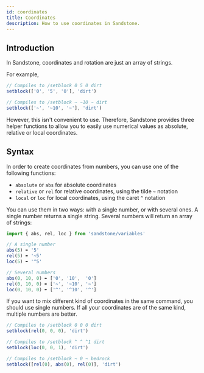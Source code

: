 ```yaml
---
id: coordinates
title: Coordinates
description: How to use coordinates in Sandstone.
---
```


## Introduction

In Sandstone, coordinates and rotation are just an array of strings.

For example,
```ts
// Compiles to /setblock 0 5 0 dirt
setblock(['0', '5', '0'], 'dirt')

// Compiles to /setblock ~ ~10 ~ dirt
setblock(['~', '~10', '~'], 'dirt')
```

However, this isn't convenient to use. Therefore, Sandstone provides three helper functions to allow you to easily use numerical values as absolute, relative or local coordinates.

## Syntax

In order to create coordinates from numbers, you can use one of the following functions:

- `absolute` or `abs` for absolute coordinates
- `relative` or `rel` for relative coordinates, using the tilde `~` notation
- `local` or `loc` for local coordinates, using the caret `^` notation

You can use them in two ways: with a single number, or with several ones. A single number returns a single string. Several numbers will return an array of strings:
```ts
import { abs, rel, loc } from 'sandstone/variables'

// A single number
abs(5) ➨ '5'
rel(5) ➨ '~5'
loc(5) ➨ '^5'

// Several numbers
abs(0, 10, 0) ➨ ['0', '10',  '0']
rel(0, 10, 0) ➨ ['~', '~10', '~']
loc(0, 10, 0) ➨ ['^', '^10', '^']
```

If you want to mix different kind of coordinates in the same command, you should use single numbers. If all your coordinates are of the same kind, multiple numbers are better.

```ts
// Compiles to /setblock 0 0 0 dirt
setblock(rel(0, 0, 0), 'dirt')

// Compiles to /setblock ^ ^ ^1 dirt
setblock(loc(0, 0, 1), 'dirt')

// Compiles to /setblock ~ 0 ~ bedrock
setblock([rel(0), abs(0), rel(0)], 'dirt')
```
